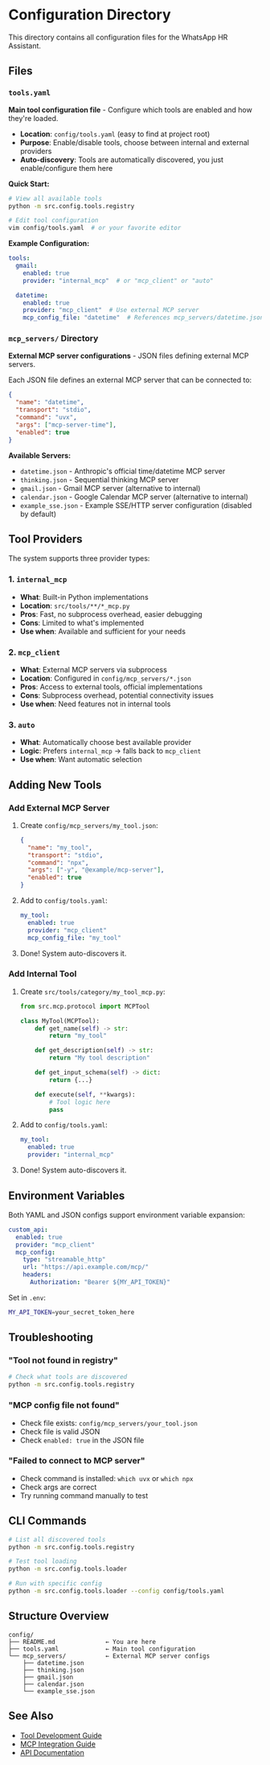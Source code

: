 # Configuration Directory

This directory contains all configuration files for the WhatsApp HR Assistant.

## Files

### `tools.yaml`
**Main tool configuration file** - Configure which tools are enabled and how they're loaded.

- **Location**: `config/tools.yaml` (easy to find at project root)
- **Purpose**: Enable/disable tools, choose between internal and external providers
- **Auto-discovery**: Tools are automatically discovered, you just enable/configure them here

**Quick Start:**
```bash
# View all available tools
python -m src.config.tools.registry

# Edit tool configuration
vim config/tools.yaml  # or your favorite editor
```

**Example Configuration:**
```yaml
tools:
  gmail:
    enabled: true
    provider: "internal_mcp"  # or "mcp_client" or "auto"

  datetime:
    enabled: true
    provider: "mcp_client"  # Use external MCP server
    mcp_config_file: "datetime"  # References mcp_servers/datetime.json
```

### `mcp_servers/` Directory
**External MCP server configurations** - JSON files defining external MCP servers.

Each JSON file defines an external MCP server that can be connected to:

```json
{
  "name": "datetime",
  "transport": "stdio",
  "command": "uvx",
  "args": ["mcp-server-time"],
  "enabled": true
}
```

**Available Servers:**
- `datetime.json` - Anthropic's official time/datetime MCP server
- `thinking.json` - Sequential thinking MCP server
- `gmail.json` - Gmail MCP server (alternative to internal)
- `calendar.json` - Google Calendar MCP server (alternative to internal)
- `example_sse.json` - Example SSE/HTTP server configuration (disabled by default)

## Tool Providers

The system supports three provider types:

### 1. `internal_mcp`
- **What**: Built-in Python implementations
- **Location**: `src/tools/**/*_mcp.py`
- **Pros**: Fast, no subprocess overhead, easier debugging
- **Cons**: Limited to what's implemented
- **Use when**: Available and sufficient for your needs

### 2. `mcp_client`
- **What**: External MCP servers via subprocess
- **Location**: Configured in `config/mcp_servers/*.json`
- **Pros**: Access to external tools, official implementations
- **Cons**: Subprocess overhead, potential connectivity issues
- **Use when**: Need features not in internal tools

### 3. `auto`
- **What**: Automatically choose best available provider
- **Logic**: Prefers `internal_mcp` → falls back to `mcp_client`
- **Use when**: Want automatic selection

## Adding New Tools

### Add External MCP Server

1. Create `config/mcp_servers/my_tool.json`:
   ```json
   {
     "name": "my_tool",
     "transport": "stdio",
     "command": "npx",
     "args": ["-y", "@example/mcp-server"],
     "enabled": true
   }
   ```

2. Add to `config/tools.yaml`:
   ```yaml
   my_tool:
     enabled: true
     provider: "mcp_client"
     mcp_config_file: "my_tool"
   ```

3. Done! System auto-discovers it.

### Add Internal Tool

1. Create `src/tools/category/my_tool_mcp.py`:
   ```python
   from src.mcp.protocol import MCPTool

   class MyTool(MCPTool):
       def get_name(self) -> str:
           return "my_tool"

       def get_description(self) -> str:
           return "My tool description"

       def get_input_schema(self) -> dict:
           return {...}

       def execute(self, **kwargs):
           # Tool logic here
           pass
   ```

2. Add to `config/tools.yaml`:
   ```yaml
   my_tool:
     enabled: true
     provider: "internal_mcp"
   ```

3. Done! System auto-discovers it.

## Environment Variables

Both YAML and JSON configs support environment variable expansion:

```yaml
custom_api:
  enabled: true
  provider: "mcp_client"
  mcp_config:
    type: "streamable_http"
    url: "https://api.example.com/mcp/"
    headers:
      Authorization: "Bearer ${MY_API_TOKEN}"
```

Set in `.env`:
```bash
MY_API_TOKEN=your_secret_token_here
```

## Troubleshooting

### "Tool not found in registry"
```bash
# Check what tools are discovered
python -m src.config.tools.registry
```

### "MCP config file not found"
- Check file exists: `config/mcp_servers/your_tool.json`
- Check file is valid JSON
- Check `enabled: true` in the JSON file

### "Failed to connect to MCP server"
- Check command is installed: `which uvx` or `which npx`
- Check args are correct
- Try running command manually to test

## CLI Commands

```bash
# List all discovered tools
python -m src.config.tools.registry

# Test tool loading
python -m src.config.tools.loader

# Run with specific config
python -m src.config.tools.loader --config config/tools.yaml
```

## Structure Overview

```
config/
├── README.md              ← You are here
├── tools.yaml             ← Main tool configuration
└── mcp_servers/           ← External MCP server configs
    ├── datetime.json
    ├── thinking.json
    ├── gmail.json
    ├── calendar.json
    └── example_sse.json
```

## See Also

- [Tool Development Guide](../docs/guides/tool_development.md)
- [MCP Integration Guide](../docs/guides/mcp_integration.md)
- [API Documentation](../docs/api/)
